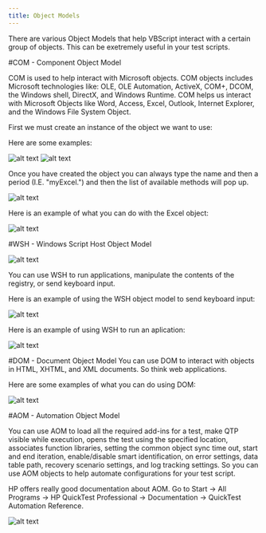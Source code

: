 ```yaml
---
title: Object Models
---
```


There are various Object Models that help VBScript interact with a certain group of objects. This can be exetremely useful in your test scripts.


#COM - Component Object Model

COM is used to help interact with Microsoft objects. COM  objects includes Microsoft technologies like: OLE, OLE Automation, ActiveX, COM+, DCOM, the Windows shell, DirectX, and Windows Runtime. COM helps us interact with Microsoft Objects like Word, Access, Excel, Outlook, Internet Explorer, and the Windows File System Object.

First we must create an instance of the object we want to use:

Here are some examples:

![alt text](https://cloud.githubusercontent.com/assets/10998057/10581159/e05a3adc-7646-11e5-9c5e-a79825b82359.PNG "EXCEL")
![alt text](https://cloud.githubusercontent.com/assets/10998057/10380818/d9121a92-6ddb-11e5-8388-8ff1453ed118.PNG "WORD")

Once you have created the object you can always type the name and then a period (I.E. "myExcel.") and then the list of available methods will pop up.

![alt text](https://cloud.githubusercontent.com/assets/10998057/10581161/e05cb370-7646-11e5-96a3-ea5547da4ae0.PNG "Methods")

Here is an example of what you can do with the Excel object:

![alt text](https://cloud.githubusercontent.com/assets/10998057/10581158/e054d3da-7646-11e5-810c-27e52e633eb4.PNG "Methods")

#WSH - Windows Script Host Object Model

![alt text](https://cloud.githubusercontent.com/assets/10998057/10581160/e05a411c-7646-11e5-97e6-5400a0f43c08.PNG "WSH")

You can use WSH to run applications, manipulate the contents of the registry, or send keyboard input.

Here is an example of using the WSH object model to send keyboard input:

![alt text](https://cloud.githubusercontent.com/assets/10998057/10581157/e048f2fe-7646-11e5-9377-3bca811df5dc.PNG "SendKeys")

Here is an example of using WSH to run an aplication:

![alt text](https://cloud.githubusercontent.com/assets/10998057/10581400/0f644a9c-7648-11e5-8c1c-d410a8d83d02.PNG "Open")

#DOM - Document Object Model
You can use DOM to interact with objects in HTML, XHTML, and XML documents. So think web applications. 

Here are some examples of what you can do using DOM:

![alt text](https://cloud.githubusercontent.com/assets/10998057/10582476/b1235f9e-764d-11e5-9fe7-efd1170afb11.PNG "DOM")

#AOM - Automation Object Model

You can use AOM to load all the required add-ins for a test, make QTP visible while execution, opens the test using the specified location, associates function libraries, setting the common object sync time out, start and end iteration, enable/disable smart identification, on error settings, data table path, recovery scenario settings, and log tracking settings. So you can use AOM objects to help automate configurations for your test script. 

HP offers really good documentation about AOM. Go to Start -> All Programs -> HP QuickTest Professional -> Documentation -> QuickTest Automation Reference.

![alt text](https://cloud.githubusercontent.com/assets/10998057/10582617/51db476c-764e-11e5-9d60-0f70f3eeec74.png "Documentation")


